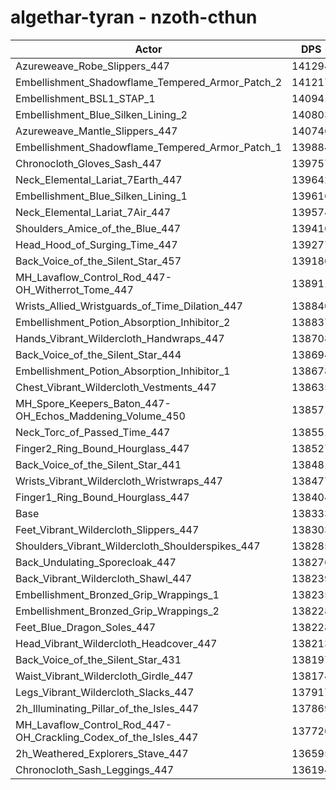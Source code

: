 # algethar-tyran - nzoth-cthun
| Actor | DPS | Increase |
|---|:---:|:---:|
|Azureweave_Robe_Slippers_447|141294|2.14%|
|Embellishment_Shadowflame_Tempered_Armor_Patch_2|141217|2.08%|
|Embellishment_BSL1_STAP_1|140941|1.89%|
|Embellishment_Blue_Silken_Lining_2|140803|1.79%|
|Azureweave_Mantle_Slippers_447|140746|1.74%|
|Embellishment_Shadowflame_Tempered_Armor_Patch_1|139884|1.12%|
|Chronocloth_Gloves_Sash_447|139757|1.03%|
|Neck_Elemental_Lariat_7Earth_447|139642|0.95%|
|Embellishment_Blue_Silken_Lining_1|139616|0.93%|
|Neck_Elemental_Lariat_7Air_447|139574|0.90%|
|Shoulders_Amice_of_the_Blue_447|139416|0.78%|
|Head_Hood_of_Surging_Time_447|139277|0.68%|
|Back_Voice_of_the_Silent_Star_457|139180|0.61%|
|MH_Lavaflow_Control_Rod_447-OH_Witherrot_Tome_447|138911|0.42%|
|Wrists_Allied_Wristguards_of_Time_Dilation_447|138840|0.37%|
|Embellishment_Potion_Absorption_Inhibitor_2|138837|0.36%|
|Hands_Vibrant_Wildercloth_Handwraps_447|138708|0.27%|
|Back_Voice_of_the_Silent_Star_444|138694|0.26%|
|Embellishment_Potion_Absorption_Inhibitor_1|138678|0.25%|
|Chest_Vibrant_Wildercloth_Vestments_447|138635|0.22%|
|MH_Spore_Keepers_Baton_447-OH_Echos_Maddening_Volume_450|138571|0.17%|
|Neck_Torc_of_Passed_Time_447|138551|0.16%|
|Finger2_Ring_Bound_Hourglass_447|138527|0.14%|
|Back_Voice_of_the_Silent_Star_441|138481|0.11%|
|Wrists_Vibrant_Wildercloth_Wristwraps_447|138477|0.10%|
|Finger1_Ring_Bound_Hourglass_447|138404|0.05%|
|Base|138333|0.00%|
|Feet_Vibrant_Wildercloth_Slippers_447|138303|-0.02%|
|Shoulders_Vibrant_Wildercloth_Shoulderspikes_447|138285|-0.03%|
|Back_Undulating_Sporecloak_447|138276|-0.04%|
|Back_Vibrant_Wildercloth_Shawl_447|138239|-0.07%|
|Embellishment_Bronzed_Grip_Wrappings_1|138235|-0.07%|
|Embellishment_Bronzed_Grip_Wrappings_2|138228|-0.08%|
|Feet_Blue_Dragon_Soles_447|138228|-0.08%|
|Head_Vibrant_Wildercloth_Headcover_447|138213|-0.09%|
|Back_Voice_of_the_Silent_Star_431|138197|-0.10%|
|Waist_Vibrant_Wildercloth_Girdle_447|138174|-0.11%|
|Legs_Vibrant_Wildercloth_Slacks_447|137917|-0.30%|
|2h_Illuminating_Pillar_of_the_Isles_447|137869|-0.34%|
|MH_Lavaflow_Control_Rod_447-OH_Crackling_Codex_of_the_Isles_447|137720|-0.44%|
|2h_Weathered_Explorers_Stave_447|136595|-1.26%|
|Chronocloth_Sash_Leggings_447|136194|-1.55%|
